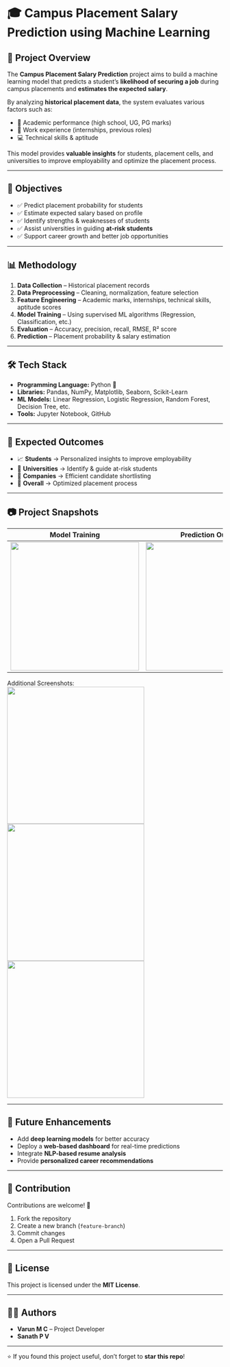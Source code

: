 # 🎓 Campus Placement Salary Prediction using Machine Learning

## 📌 Project Overview  
The **Campus Placement Salary Prediction** project aims to build a machine learning model that predicts a student’s **likelihood of securing a job** during campus placements and **estimates the expected salary**.  

By analyzing **historical placement data**, the system evaluates various factors such as:  
- 📖 Academic performance (high school, UG, PG marks)  
- 💼 Work experience (internships, previous roles)  
- 💻 Technical skills & aptitude  

This model provides **valuable insights** for students, placement cells, and universities to improve employability and optimize the placement process.  

---

## 🎯 Objectives  
- ✅ Predict placement probability for students  
- ✅ Estimate expected salary based on profile  
- ✅ Identify strengths & weaknesses of students  
- ✅ Assist universities in guiding **at-risk students**  
- ✅ Support career growth and better job opportunities  

---

## 📊 Methodology  
1. **Data Collection** – Historical placement records  
2. **Data Preprocessing** – Cleaning, normalization, feature selection  
3. **Feature Engineering** – Academic marks, internships, technical skills, aptitude scores  
4. **Model Training** – Using supervised ML algorithms (Regression, Classification, etc.)  
5. **Evaluation** – Accuracy, precision, recall, RMSE, R² score  
6. **Prediction** – Placement probability & salary estimation  

---

## 🛠️ Tech Stack  
- **Programming Language:** Python 🐍  
- **Libraries:** Pandas, NumPy, Matplotlib, Seaborn, Scikit-Learn  
- **ML Models:** Linear Regression, Logistic Regression, Random Forest, Decision Tree, etc.  
- **Tools:** Jupyter Notebook, GitHub  

---

## 📌 Expected Outcomes  
- 📈 **Students** → Personalized insights to improve employability  
- 🏫 **Universities** → Identify & guide at-risk students  
- 💼 **Companies** → Efficient candidate shortlisting  
- 🎯 **Overall** → Optimized placement process  

---

## 📷 Project Snapshots  

| Model Training | Prediction Output | Visualization |
|---------------|------------------|--------------|
| <img width="300" src="https://github.com/user-attachments/assets/3716984e-1dcc-4f4c-99d4-e9328cc5f61d" /> | <img width="300" src="https://github.com/user-attachments/assets/c3953871-8e5e-430d-a8f4-b84b43fe7608" /> | <img width="300" src="https://github.com/user-attachments/assets/9755de2b-1f44-4a7d-8ce9-327e8e9c1f0a" /> |

Additional Screenshots:  
<img width="320" src="https://github.com/user-attachments/assets/890931a5-9a97-4a7b-affb-fdb6ac5ff447" />  
<img width="320" src="https://github.com/user-attachments/assets/df7df6cb-4a32-4d51-915e-f02a18bc7633" />  
<img width="320" src="https://github.com/user-attachments/assets/88ffcca7-0b3a-4365-b423-d54b05d4debb" />  

---

## 🚀 Future Enhancements  
- Add **deep learning models** for better accuracy  
- Deploy a **web-based dashboard** for real-time predictions  
- Integrate **NLP-based resume analysis**  
- Provide **personalized career recommendations**  

---

## 🤝 Contribution  
Contributions are welcome! 🎉  
1. Fork the repository  
2. Create a new branch (`feature-branch`)  
3. Commit changes  
4. Open a Pull Request  

---

## 📜 License  
This project is licensed under the **MIT License**.  

---

## 👨‍💻 Authors  
- **Varun M C** – Project Developer  
- **Sanath P V**  

---

⭐ If you found this project useful, don’t forget to **star this repo**!  
